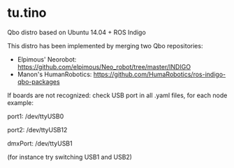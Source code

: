 # tu.tino
Qbo distro based on Ubuntu 14.04 + ROS Indigo

This distro has been implemented by merging two Qbo repositories:
- Elpimous' Neorobot:  https://github.com/elpimous/Neo_robot/tree/master/INDIGO
- Manon's HumanRobotics: https://github.com/HumaRobotics/ros-indigo-qbo-packages 

If boards are not recognized: check USB port in all  .yaml files, for each node 
example:

port1: /dev/ttyUSB0

port2: /dev/ttyUSB12

dmxPort: /dev/ttyUSB1

(for instance try switching USB1 and USB2)
 
